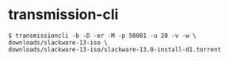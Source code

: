 transmission-cli
================

    $ transmissioncli -b -D -er -M -p 50001 -u 20 -v -w \
    downloads/slackware-13-iso \
    downloads/slackware-13-iso/slackware-13.0-install-d1.torrent
